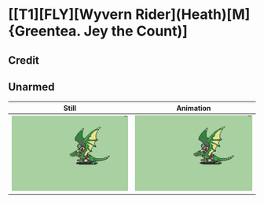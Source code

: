 # [\[T1\]\[FLY\]\[Wyvern Rider\]\(Heath\)\[M\]{Greentea. Jey the Count\)]

## Credit


	
## Unarmed

| Still | Animation |
| :---: | :-------: |
| ![Unarmed still](./Unarmed_000.png) | ![Unarmed animation](./Unarmed.gif) |

